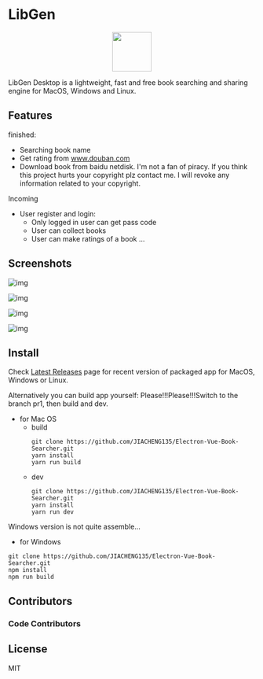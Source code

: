 # LibGen



<div align="center">

  <img width='80px;' height="80px;" src='https://github.com/JIACHENG135/Electron-Vue-Book-Searcher/blob/pr/1/static/index.svg'>
  
</div>

LibGen Desktop is a lightweight, fast and free book searching and sharing engine for MacOS, Windows and Linux.

## Features
finished:
- Searching book name 
- Get rating from www.douban.com
- Download book from baidu netdisk. I'm not a fan of piracy. If you think this project hurts your copyright plz contact me. I will revoke any information related to your copyright.

Incoming
- User register and login:
  - Only logged in user can get pass code
  - User can collect books
  - User can make ratings of a book
...

## Screenshots

![img](https://github.com/JIACHENG135/Electron-Vue-Book-Searcher/blob/pr/1/static/demo.png)

![img](https://github.com/JIACHENG135/Electron-Vue-Book-Searcher/blob/pr/1/static/result1.png)

![img](https://github.com/JIACHENG135/Electron-Vue-Book-Searcher/blob/pr/1/static/result2.png)

![img](https://github.com/JIACHENG135/Electron-Vue-Book-Searcher/blob/pr/1/static/result3.png)

## Install

Check [Latest Releases](https://github.com/JIACHENG135/Electron-Vue-Book-Searcher/releases/tag/LibGen.0.0.1) page for recent version of packaged app for MacOS, Windows or Linux.

Alternatively you can build app yourself:
Please!!!Please!!!Switch to the branch pr1, then build and dev.

- for Mac OS
  - build
    ```
    git clone https://github.com/JIACHENG135/Electron-Vue-Book-Searcher.git
    yarn install
    yarn run build
    ```
  - dev
    ```
    git clone https://github.com/JIACHENG135/Electron-Vue-Book-Searcher.git
    yarn install
    yarn run dev
    ```
Windows version is not quite assemble...
- for Windows
```
git clone https://github.com/JIACHENG135/Electron-Vue-Book-Searcher.git
npm install
npm run build
```


## Contributors

### Code Contributors

## License
MIT
